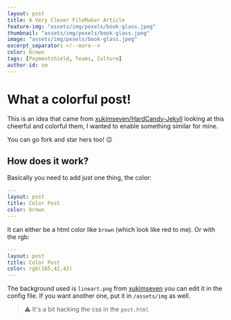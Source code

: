 ```yaml
---
layout: post
title: A Very Clever FileMaker Article
feature-img: "assets/img/pexels/book-glass.jpeg"
thumbnail: "assets/img/pexels/book-glass.jpeg"
image: "assets/img/pexels/book-glass.jpeg"
excerpt_separator: <!--more-->
color: brown
tags: [Paymentshield, Teams, Culture]
author-id: sm
---
```


# What a colorful post!

This is an idea that came from [xukimseven/HardCandy-Jekyll](https://github.com/xukimseven/HardCandy-Jekyll) 
looking at this cheerful and colorful them, I wanted to enable something similar for mine.

You can go fork and star hers too! 😉

<!--more-->

## How does it work?

Basically you need to add just one thing, the color:

```yml
---
layout: post
title: Color Post
color: brown
---
```

It can either be a html color like `brown` (which look like red to me). Or with the rgb:

```yml
---
layout: post
title: Color Post
color: rgb(165,42,42)
---
```

The background used is `lineart.png` from [xukimseven](https://github.com/xukimseven) you can edit it in the config file. 
If you want another one, put it in `/assets/img` as well. 
> ⚠️ It's a bit hacking the css in the `post.html`
